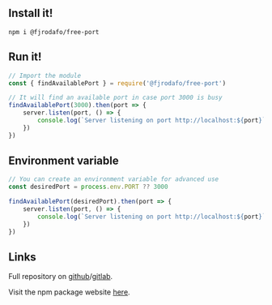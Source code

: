 ## Install it!

```shell
npm i @fjrodafo/free-port
```

## Run it!

```js
// Import the module
const { findAvailablePort } = require('@fjrodafo/free-port')
```

```js
// It will find an available port in case port 3000 is busy
findAvailablePort(3000).then(port => {
    server.listen(port, () => {
        console.log(`Server listening on port http://localhost:${port}`)
    })
})
```

## Environment variable

```js
// You can create an environment variable for advanced use
const desiredPort = process.env.PORT ?? 3000

findAvailablePort(desiredPort).then(port => {
    server.listen(port, () => {
        console.log(`Server listening on port http://localhost:${port}`)
    })
})
```

## Links

Full repository on [github](https://github.com/FJrodafo/npm-free-port)/[gitlab](https://github.com/FJrodafo/npm-free-port).

Visit the npm package website [here](https://www.npmjs.com/package/@fjrodafo/free-port).
